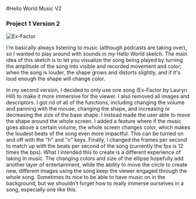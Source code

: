 #Hello World Music V2

### Project 1 Version 2
![Ex-Factor](Cimages/exfactor.png?raw=true "Ex-Factor")

I'm basically always listening to music (although podcasts are taking over), so I wanted to play around with sounds in my Hello World sketch. The main idea of this sketch is to let you visualize the song being played by turning the amplitude of the song into visible and recorded movement and color; when the song is louder, the shape grows and distorts slightly, and if it's loud enough the shape will change color.

In my second version, I decided to only use one song (Ex-Factor by Lauryn Hill) to make it more immersive for the viewer. I also removed all images and descriptors. I got rid of all of the functions, including changing the volume and panning with the mouse, changing the shape, and increasing or decreasing the size of the base shape. I instead made the user able to move the shape around the whole screen. I added a feature where if the music goes above a certain volume, the whole screen changes color, which makes the loudest beats of the song even more impactful. This can be turned on and off with the "h" and "n" keys. Finally, I changed the frames per second to match up with the beats per second of the song (currently the fps is 12 times the bps). What I intended this to create is a different experience of taking in music. The changing colors and size of the ellipse hopefully add another layer of entertainment, while the ability to move the circle to create new, different images using the song keep the viewer engaged through the whole song. Sometimes its nice to be able to have music on in the background, but we shouldn't forget how to really immerse ourselves in a song, especially one like this.